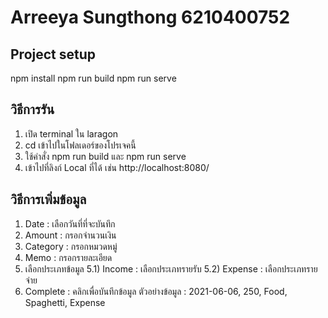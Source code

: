 # Arreeya Sungthong 6210400752

## Project setup
npm install
npm run build
npm run serve

## วิธีการรัน
1. เปิด terminal ใน laragon
2. cd เข้าไปในโฟลเดอร์ของโปรเจคนี้
3. ใช้คำสั่ง npm run build และ npm run serve
4. เข้าไปที่ลิงก์ Local ที่ได้ เช่น http://localhost:8080/

## วิธีการเพิ่มข้อมูล
1. Date : เลือกวันที่ที่จะบันทึก
2. Amount : กรอกจำนวนเงิน
3. Category : กรอกหมวดหมู่
4. Memo : กรอกรายละเอียด
5. เลือกประเภทข้อมูล
5.1) Income : เลือกประเภทรายรับ
5.2) Expense : เลือกประเภทรายจ่าย
6. Complete : คลิกเพื่อบันทึกข้อมูล
ตัวอย่างข้อมูล : 2021-06-06, 250, Food, Spaghetti, Expense